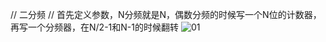 // 二分频
// 首先定义参数，N分频就是N，偶数分频的时候写一个N位的计数器，再写一个分频器，在N/2-1和N-1的时候翻转
![01](https://github.com/chuanjunzhang/Verilog-design-example/assets/99165493/f3fae7ca-1146-4d19-8450-cfc859e0325a)
